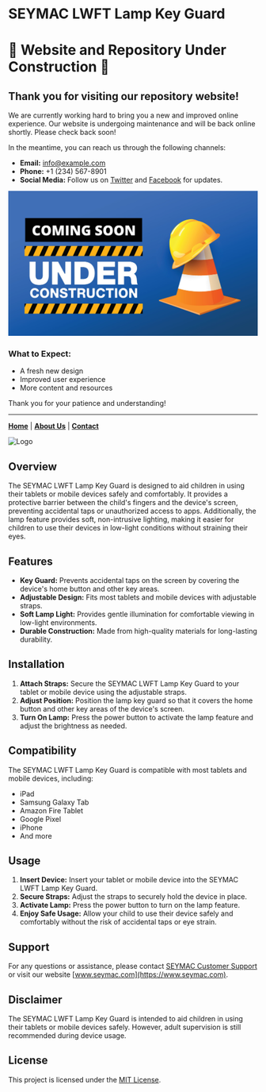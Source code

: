 # SEYMAC LWFT Lamp Key Guard

# 🚧 Website and Repository Under Construction 🚧

## Thank you for visiting our repository website!

We are currently working hard to bring you a new and improved online experience. Our website is undergoing maintenance and will be back online shortly. Please check back soon!

In the meantime, you can reach us through the following channels:

- **Email:** [info@example.com](mailto:info@example.com)
- **Phone:** +1 (234) 567-8901
- **Social Media:** Follow us on [Twitter](https://twitter.com/yourprofile) and [Facebook](https://facebook.com/yourprofile) for updates.

![Under Construction](/Building_under_Construction_7_generated.jpg)

### What to Expect:
- A fresh new design
- Improved user experience
- More content and resources

Thank you for your patience and understanding!

---

**[Home](#)** | **[About Us](#)** | **[Contact](#)**

![Logo](https://via.placeholder.com/150x150?text=Your+Logo)


## Overview
The SEYMAC LWFT Lamp Key Guard is designed to aid children in using their tablets or mobile devices safely and comfortably. It provides a protective barrier between the child's fingers and the device's screen, preventing accidental taps or unauthorized access to apps. Additionally, the lamp feature provides soft, non-intrusive lighting, making it easier for children to use their devices in low-light conditions without straining their eyes.

## Features
- **Key Guard:** Prevents accidental taps on the screen by covering the device's home button and other key areas.
- **Adjustable Design:** Fits most tablets and mobile devices with adjustable straps.
- **Soft Lamp Light:** Provides gentle illumination for comfortable viewing in low-light environments.
- **Durable Construction:** Made from high-quality materials for long-lasting durability.

## Installation
1. **Attach Straps:** Secure the SEYMAC LWFT Lamp Key Guard to your tablet or mobile device using the adjustable straps.
2. **Adjust Position:** Position the lamp key guard so that it covers the home button and other key areas of the device's screen.
3. **Turn On Lamp:** Press the power button to activate the lamp feature and adjust the brightness as needed.

## Compatibility
The SEYMAC LWFT Lamp Key Guard is compatible with most tablets and mobile devices, including:
- iPad
- Samsung Galaxy Tab
- Amazon Fire Tablet
- Google Pixel
- iPhone
- And more

## Usage
1. **Insert Device:** Insert your tablet or mobile device into the SEYMAC LWFT Lamp Key Guard.
2. **Secure Straps:** Adjust the straps to securely hold the device in place.
3. **Activate Lamp:** Press the power button to turn on the lamp feature.
4. **Enjoy Safe Usage:** Allow your child to use their device safely and comfortably without the risk of accidental taps or eye strain.

## Support
For any questions or assistance, please contact [SEYMAC Customer Support](mailto:info@seymac.com) or visit our website [www.seymac.com](https://www.seymac.com).

## Disclaimer
The SEYMAC LWFT Lamp Key Guard is intended to aid children in using their tablets or mobile devices safely. However, adult supervision is still recommended during device usage.

## License
This project is licensed under the [MIT License](LICENSE).



